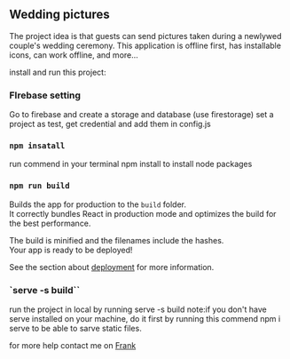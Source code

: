 
## Wedding pictures

The project idea is that guests can send pictures taken during a newlywed couple's wedding ceremony. This application is offline first, has installable icons, can work offline, and more...

install and run this project:
### FIrebase setting
Go to firebase and create a storage and database (use firestorage)
set a project as test, get credential and add them in config.js

### `npm insatall`
run commend in your terminal npm install to install node packages

### `npm run build`

Builds the app for production to the `build` folder.<br />
It correctly bundles React in production mode and optimizes the build for the best performance.

The build is minified and the filenames include the hashes.<br />
Your app is ready to be deployed!

See the section about [deployment](https://facebook.github.io/create-react-app/docs/deployment) for more information.

### `serve -s build``

run the project in local by running serve -s build
note:if you don't have serve installed on your machine, do it first by running this commend npm i serve to be able to sarve static files.

for more help contact me on [Frank](https://www.masacode.com)